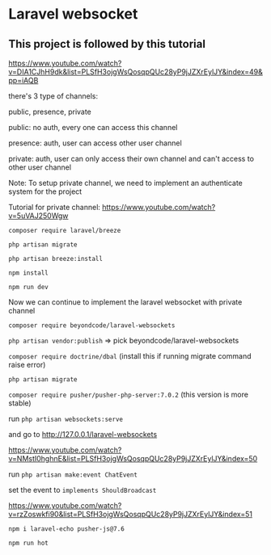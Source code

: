 # Laravel websocket

## This project is followed by this tutorial

https://www.youtube.com/watch?v=DIA1CJhH9dk&list=PLSfH3ojgWsQosqpQUc28yP9jJZXrEylJY&index=49&pp=iAQB

there's 3 type of channels:

public, presence, private

public: no auth, every one can access this channel

presence: auth, user can access other user channel

private: auth, user can only access their own channel and can't access to other user channel

Note: To setup private channel, we need to implement an authenticate system for the project

Tutorial for private channel: https://www.youtube.com/watch?v=5uVAJ250Wgw

`composer require laravel/breeze`

`php artisan migrate`

`php artisan breeze:install`

`npm install`

`npm run dev`

Now we can continue to implement the laravel websocket with private channel 

`composer require beyondcode/laravel-websockets`

`php artisan vendor:publish` => pick beyondcode/laravel-websockets

`composer require doctrine/dbal` (install this if running migrate command raise error)

`php artisan migrate`

`composer require pusher/pusher-php-server:7.0.2` (this version is more stable)

run `php artisan websockets:serve`

and go to http://127.0.0.1/laravel-websockets

https://www.youtube.com/watch?v=NMstI0hghnE&list=PLSfH3ojgWsQosqpQUc28yP9jJZXrEylJY&index=50

run `php artisan make:event ChatEvent`

set the event to `implements ShouldBroadcast`

https://www.youtube.com/watch?v=rzZoswkfi90&list=PLSfH3ojgWsQosqpQUc28yP9jJZXrEylJY&index=51

`npm i laravel-echo pusher-js@7.6`

`npm run hot`